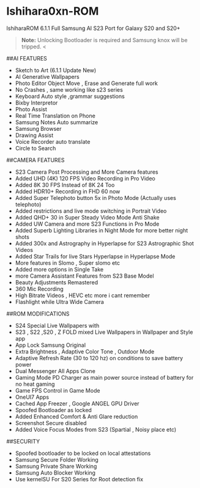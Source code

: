 # Ishihara0xn-ROM
IshiharaROM 6.1.1 Full Samsung AI S23 Port for Galaxy S20 and S20+ 
> **Note:** Unlocking Bootloader is required and Samsung knox will be tripped. <

##AI FEATURES
- Sketch to Art (6.1.1 Update New)
- AI Generative Wallpapers
- Photo Editor Object Move , Erase and Generate full work
- No Crashes , same working like s23 series
- Keyboard Auto style ,grammar suggestions
- Bixby Interpretor
- Photo Assist
- Real Time Translation on Phone
- Samsung Notes Auto summarize
- Samsung Browser
- Drawing Assist
- Voice Recorder auto translate
- Circle to Search

##CAMERA FEATURES 
- S23 Camera Post Processing and More Camera features
- Added UHD (4K) 120 FPS Video Recording in Pro Video
- Added 8K 30 FPS Instead of 8K 24 Too
- Added HDR10+ Recording in FHD 60 now
- Added Super Telephoto button 5x in Photo Mode (Actually uses telephoto)
- Added restrictions and live mode switching in Portrait Video
- Added QHD+ 30 in Super Steady Video Mode Anti Shake
- Added UW Camera and more S23 Functions in Pro Mode
- Added Superb Lighting Libraries in Night Mode for more better night shots
- Added 300x and Astrography in Hyperlapse for S23 Astrographic Shot Videos
- Added Star Trails for live Stars Hyperlapse in Hyperlapse Mode
- More features in Slomo , Super slomo etc
- Added more options in Single Take
- more Camera Assistant Features from S23 Base Model
- Beauty Adjustments Remastered
- 360 Mic Recording
- High Bitrate Videos , HEVC etc more i cant remember
- Flashlight while Ultra Wide Camera 

##ROM MODIFICATIONS
- S24 Special Live Wallpapers with
- S23 , S22 ,S20 , Z FOLD mixed Live Wallpapers in Wallpaper and Style app
- App Lock Samsung Original
- Extra Brightness , Adaptive Color Tone , Outdoor Mode
- Adaptive Refresh Rate (30 to 120 hz) on conditions to save battery power
- Dual Messenger All Apps Clone
- Gaming Mode PD Charger as main power source instead of battery for no heat gaming
- Game FPS Control in Game Mode
- OneUI7 Apps
- Cached App Freezer , Google ANGEL GPU Driver
- Spoofed Bootloader as locked
- Added Enhanced Comfort & Anti Glare reduction
- Screenshot Secure disabled
- Added Voice Focus Modes from S23 (Spartial , Noisy place etc)

##SECURITY
- Spoofed bootloader to be locked on local attestations
- Samsung Secure Folder Working
- Samsung Private Share Working
- Samsung Auto Blocker Working
- Use kernelSU For S20 Series for Root detection fix

